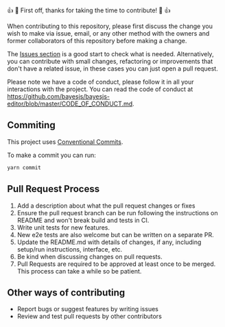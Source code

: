 👍 🎉 First off, thanks for taking the time to contribute! 🎉 👍

When contributing to this repository, please first discuss the change you wish to make via issue,
email, or any other method with the owners and former collaborators of this repository before making a change.

The [Issues section](https://github.com/bayesjs/bayesjs-editor/issues) is a good start to check what is needed. Alternatively, you can contribute with small changes, refactoring or improvements that don't have a related issue, in these cases you can just open a pull request.

Please note we have a code of conduct, please follow it in all your interactions with the project.
You can read the code of conduct at https://github.com/bayesjs/bayesjs-editor/blob/master/CODE_OF_CONDUCT.md.

## Commiting

This project uses [Conventional Commits](https://www.conventionalcommits.org/en/v1.0.0/).

To make a commit you can run:
```cmd
yarn commit
```

## Pull Request Process
1. Add a description about what the pull request changes or fixes
2. Ensure the pull request branch can be run following the instructions on README and won't break build and tests in CI.
3. Write unit tests for new features.
4. New e2e tests are also welcome but can be written on a separate PR.
5. Update the README.md with details of changes, if any, including setup/run instructions, interface, etc.
6. Be kind when discussing changes on pull requests.
7. Pull Requests are required to be approved at least once to be merged. This process can take a while so be patient.

## Other ways of contributing
* Report bugs or suggest features by writing issues
* Review and test pull requests by other contributors
